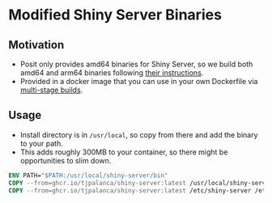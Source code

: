 # Modified Shiny Server Binaries 

## Motivation

- Posit only provides amd64 binaries for Shiny Server, so we build both amd64 and arm64 binaries following [their instructions](https://github.com/rstudio/shiny-server/wiki/Building-Shiny-Server-from-Source).
- Provided in a docker image that you can use in your own Dockerfile via [multi-stage builds](https://docs.docker.com/develop/develop-images/multistage-build/).

## Usage 

- Install directory is in `/usr/local`, so copy from there and add the binary to your path.
- This adds roughly 300MB to your container, so there might be opportunities to slim down.

```Dockerfile 
ENV PATH="$PATH:/usr/local/shiny-server/bin"
COPY --from=ghcr.io/tjpalanca/shiny-server:latest /usr/local/shiny-server /usr/local/shiny-server
COPY --from=ghcr.io/tjpalanca/shiny-server:latest /etc/shiny-server /etc/shiny-server
```